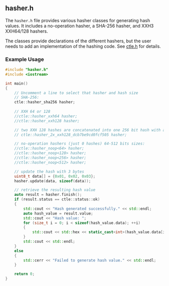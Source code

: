 ## hasher.h

The `hasher.h` file provides various hasher classes for generating hash values. It includes a no-operation hasher, a SHA-256 hasher, and XXH3 XXH64/128 hashers.

The classes provide declarations of the different hashers, but the user needs to add an implementation of the hashing code. See [ctle.h](#ctle.h) for details.

### Example Usage

```cpp
#include "hasher.h"
#include <iostream>

int main() 
{
	// Uncomment a line to select that hasher and hash size
    // SHA-256:
	ctle::hasher_sha256 hasher;
    
	// XXH 64 or 128
	//ctle::hasher_xxh64 hasher;
    //ctle::hasher_xxh128 hasher;

	// two XXH 128 hashes are concatenated into one 256 bit hash with a fixed salt of 'dcb7be9cd0fcf505' on the second hash 
	// ctle::hasher_2x_xxh128_dcb7be9cd0fcf505 hasher;

	// no-operation hashers (just 0 hashes) 64-512 bits sizes:
    //ctle::hasher_noop<64> hasher;
    //ctle::hasher_noop<128> hasher;
    //ctle::hasher_noop<256> hasher;
    //ctle::hasher_noop<512> hasher;

	// update the hash with 3 bytes
    uint8_t data[] = {0x01, 0x02, 0x03};
    hasher.update(data, sizeof(data));

	// retrieve the resulting hash value 
    auto result = hasher.finish();
    if (result.status == ctle::status::ok) 
	{
        std::cout << "Hash generated successfully." << std::endl;
        auto hash_value = result.value;
        std::cout << "Hash value: ";
        for (size_t i = 0; i < sizeof(hash_value.data); ++i) 
		{
            std::cout << std::hex << static_cast<int>(hash_value.data[i]);
        }
        std::cout << std::endl;
    } 
	else 
	{
        std::cerr << "Failed to generate hash value." << std::endl;
    }

    return 0;
}
```